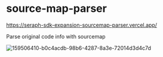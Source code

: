 # source-map-parser


https://seraph-sdk-expansion-sourcemap-parser.vercel.app/

Parse original code info with sourcemap

![159506410-b0c4acdb-98b6-4287-8a3e-72014d3d4c7d](https://user-images.githubusercontent.com/20266594/160244494-ffaf8329-95e4-413d-bb71-828b7a33edc3.png)
